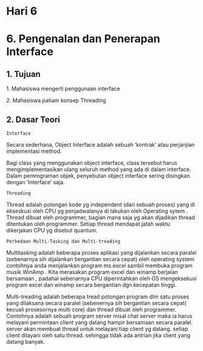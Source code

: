<h1> Hari 6</h2>
<h1>6. Pengenalan dan Penerapan Interface</h1>

<h2>1. Tujuan</h2>
<p>1. Mahasiswa mengerti penggunaan interface</p>
<p>2. Mahasiswa paham konsep Threading</p>

<h2>2. Dasar Teori</h2>

<p><code>Interface</code></p>
<p>Secara sederhana, Object Interface adalah sebuah ‘kontrak’ atau perjanjian implementasi
method.</p>

<p>Bagi class yang menggunakan object interface, class tersebut harus mengimplementasikan
ulang seluruh method yang ada di dalam interface. Dalam pemrograman objek, penyebutan
object interface sering disingkan dengan ‘Interface’ saja.</p>

<p><code>Threading</p></code>
<p>Thread adalah potongan kode yg independent (dari sebuah proses) yang di ekseskusi oleh
CPU yg penjadwalanya di lakukan oleh Operating sytem . Thread dibuat oleh programmer,
bagian mana saja yg akan dijadikan thread ditentukan oleh programmer. Setiap thread
mendapat jatah waktu dikerjakan CPU yg disebut quantum.</p>


<p><code>Perbedaan Multi-Tasking dan Multi-treading</code><p>
  
<p>Multitasking adalah beberapa proses aplikasi yang dijalankan secara paralel (sebenarnya sih
dijalankan bergantian secara cepat) oleh operating system contohnya anda menjalankan
program ms.excel sambil membuka program musik WinAmp . Kita merasakan program excel
dan winamp berjalan bersamaan , padahal sebenarnya CPU diperintahkan oleh OS
mengeksekusi program excel dan winamp secara bergantian dgn kecepatan tinggi.</p>
  
  
<p>Multi-treading adalah beberapa tread potongan program dlm satu proses yang dilaksana
secara paralel (sebenernya sih bergantian secara cepat( kecuali prosesornya multi core) dan
thread dibuat oleh programmer. Contohnya adalah sebuah program server misal chat server
maka ia harus melayani permintaan client yang datang hampir bersamaan secara paralel.
server akan membuat thread untuk melayani tiap client yg datang. setiap client dilayani oleh
satu thread. sehingga tidak ada antrian jika client yang datang banyak.</p>


















